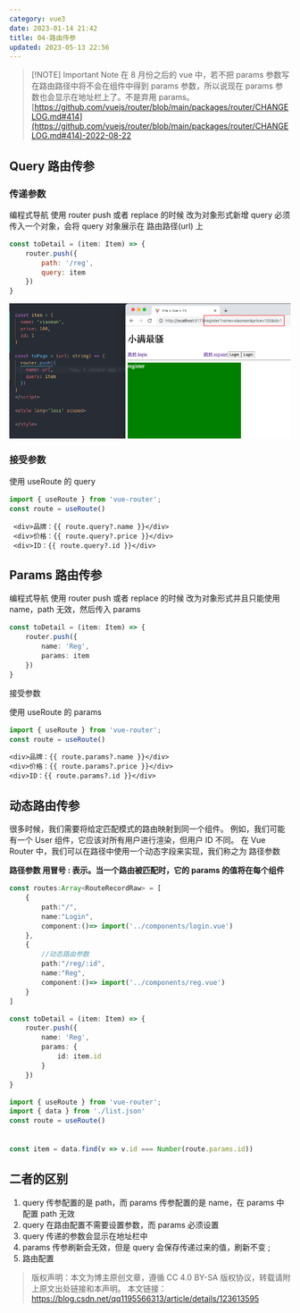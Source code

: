 ```yaml
---
category: vue3
date: 2023-01-14 21:42
title: 04-路由传参
updated: 2023-05-13 22:56
---
```


> [!NOTE] Important Note
> 在 8 月份之后的 vue 中，若不把 params 参数写在路由路径中将不会在组件中得到 params 参数，所以说现在 params 参数也会显示在地址栏上了。不是弃用 params。  
> [https://github.com/vuejs/router/blob/main/packages/router/CHANGELOG.md#414](https://github.com/vuejs/router/blob/main/packages/router/CHANGELOG.md#414)-2022-08-22

## Query 路由传参

### 传递参数

编程式导航 使用 router push 或者 replace 的时候 改为对象形式新增 query 必须传入一个对象，会将 query 对象展示在 路由路径(url) 上

```js
const toDetail = (item: Item) => {
    router.push({
        path: '/reg',
        query: item
    })
}
```

![](./_images/image-2023-01-15_14-45-56-066-04-路由传参.png)

### 接受参数

使用 useRoute 的 query

```js
import { useRoute } from 'vue-router';
const route = useRoute()
```

```vue
 <div>品牌：{{ route.query?.name }}</div>
 <div>价格：{{ route.query?.price }}</div>
 <div>ID：{{ route.query?.id }}</div>
```

## Params 路由传参

编程式导航 使用 router push 或者 replace 的时候 改为对象形式并且只能使用 name，path 无效，然后传入 params

```ts
const toDetail = (item: Item) => {
    router.push({
        name: 'Reg',
        params: item
    })
}
```

接受参数

使用 useRoute 的 params

```js
import { useRoute } from 'vue-router';
const route = useRoute()
```

```vue
<div>品牌：{{ route.params?.name }}</div>
<div>价格：{{ route.params?.price }}</div>
<div>ID：{{ route.params?.id }}</div>
```

## 动态路由传参

很多时候，我们需要将给定匹配模式的路由映射到同一个组件。
例如，我们可能有一个 User 组件，它应该对所有用户进行渲染，但用户 ID 不同。
在 Vue Router 中，我们可以在路径中使用一个动态字段来实现，我们称之为 路径参数

**路径参数 用冒号 : 表示。当一个路由被匹配时，它的 params 的值将在每个组件**

```ts
const routes:Array<RouteRecordRaw> = [
    {
        path:"/",
        name:"Login",
        component:()=> import('../components/login.vue')
    },
    {
        //动态路由参数
        path:"/reg/:id",
        name:"Reg",
        component:()=> import('../components/reg.vue')
    }
]
```

```ts
const toDetail = (item: Item) => {
    router.push({
        name: 'Reg',
        params: {
            id: item.id
        }
    })
}
```

```js
import { useRoute } from 'vue-router';
import { data } from './list.json'
const route = useRoute()


const item = data.find(v => v.id === Number(route.params.id))
```

## 二者的区别

1. query 传参配置的是 path，而 params 传参配置的是 name，在 params 中配置 path 无效
2. query 在路由配置不需要设置参数，而 params 必须设置
3. query 传递的参数会显示在地址栏中
4. params 传参刷新会无效，但是 query 会保存传递过来的值，刷新不变 ;
5. 路由配置

> 版权声明：本文为博主原创文章，遵循 CC 4.0 BY-SA 版权协议，转载请附上原文出处链接和本声明。
> 本文链接：https://blog.csdn.net/qq1195566313/article/details/123613595